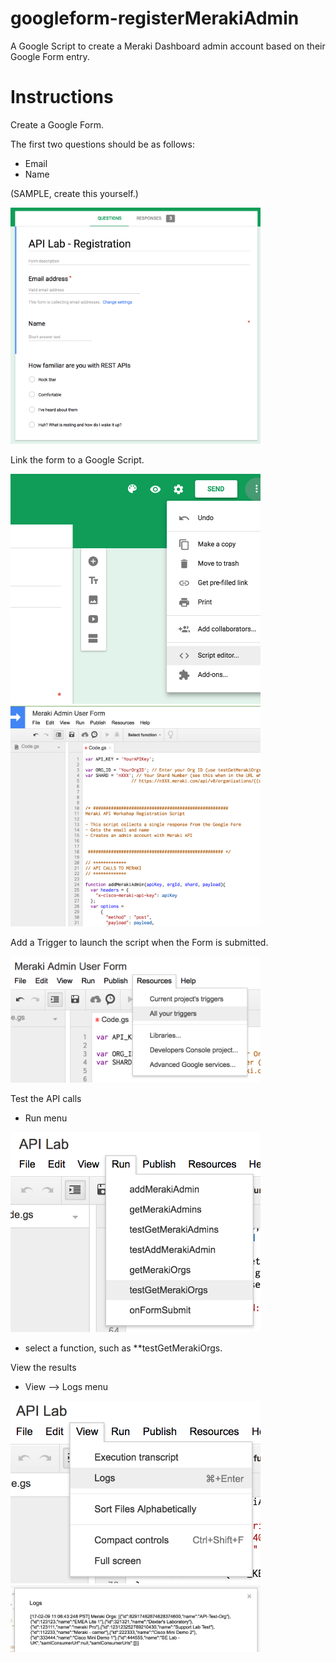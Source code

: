 # googleform-registerMerakiAdmin
A Google Script to create a Meraki Dashboard admin account based on their Google Form entry.

# Instructions
Create a Google Form.

The first two questions should be as follows:
- Email
- Name

(SAMPLE, create this yourself.)


<img src="images/Meraki API Registration Form Screenshot.png" alt="Form" width=400/>


Link the form to a Google Script. 

<img src="images/GoogleScriptsMenu.png" alt="Google Scripts Menu" width=400/>

<img src="images/GoogleScriptsIDE.png" alt="Google Scripts IDE" width=400/>

Add a Trigger to launch the script when the Form is submitted.

<img src="images/GoogleScriptsTriggersMenu.png" alt="Triggers Menu" width=400/>

Test the API calls
- Run menu

<img src="images/GoogleScriptsRunMenu.png" alt="Run Menu" width=400/>

- select a function, such as **testGetMerakiOrgs. 

View the results
- View --> Logs menu

<img src="images/GoogleScriptsLogsMenu.png" alt="Logs Menu" width=400/>

<img src="images/GoogleScriptsLogs.png" alt="Logs" width=400/>


